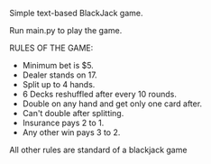 Simple text-based BlackJack game. 

Run main.py to play the game.

RULES OF THE GAME:

  - Minimum bet is $5.
  - Dealer stands on 17.
  - Split up to 4 hands.
  - 6 Decks reshuffled after every 10 rounds.
  - Double on any hand and get only one card after.
  - Can't double after splitting.
  - Insurance pays 2 to 1.
  - Any other win pays 3 to 2.

All other rules are standard of a blackjack game
  
